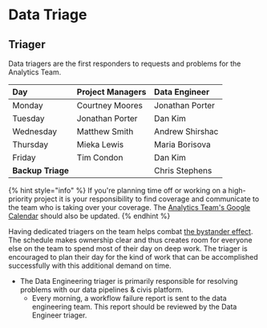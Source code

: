 # Data Triage

## Triager

Data triagers are the first responders to requests and problems for the Analytics Team.

| Day | Project Managers | Data Engineer |
| :--- | :--- | :--- |
| Monday | Courtney Moores | Jonathan Porter |
| Tuesday | Jonathan Porter | Dan Kim |
| Wednesday | Matthew Smith | Andrew Shirshac |
| Thursday | Mieka Lewis | Maria Borisova |
| Friday | Tim Condon | Dan Kim |
| **Backup Triage** |  | Chris Stephens |

{% hint style="info" %}
If you're planning time off or working on a high-priority project it is your responsibility to find coverage and communicate to the team who is taking over your coverage. The [Analytics Team's Google Calendar](https://calendar.google.com/calendar/embed?src=boston.gov_l3dkf9mc639muo1gubj9ktmlq8%40group.calendar.google.com&ctz=America%2FNew_York) should also be updated.
{% endhint %}

Having dedicated triagers on the team helps combat [the bystander effect](https://en.wikipedia.org/wiki/Bystander_effect). The schedule makes ownership clear and thus creates room for everyone else on the team to spend most of their day on deep work. The triager is encouraged to plan their day for the kind of work that can be accomplished successfully with this additional demand on time.

* The Data Engineering triager is primarily responsible for resolving problems with our data pipelines & civis platform.
  * Every morning, a workflow failure report is sent to the data engineering team. This report should be reviewed by the Data Engineer triager.

